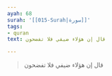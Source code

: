 ```yaml
---
ayah: 68
surah: '[[015-Surah|سورة]]'
tags:
- quran
text: قال إن هؤلاء ضيفي فلا تفضحون

---
```

> قال إن هؤلاء ضيفي فلا تفضحون
